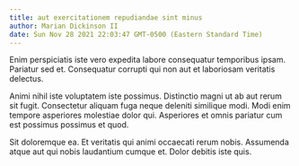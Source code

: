 ```yaml
---
title: aut exercitationem repudiandae sint minus
author: Marian Dickinson II
date: Sun Nov 28 2021 22:03:47 GMT-0500 (Eastern Standard Time)
---
```

Enim perspiciatis iste vero expedita labore consequatur temporibus ipsam. Pariatur sed et. Consequatur corrupti qui non aut et laboriosam veritatis delectus.

 Animi nihil iste voluptatem iste possimus. Distinctio magni ut ab aut rerum sit fugit. Consectetur aliquam fuga neque deleniti similique modi. Modi enim tempore asperiores molestiae dolor qui. Asperiores et omnis pariatur cum est possimus possimus et quod.

 Sit doloremque ea. Et veritatis qui animi occaecati rerum nobis. Assumenda atque aut qui nobis laudantium cumque et. Dolor debitis iste quis.